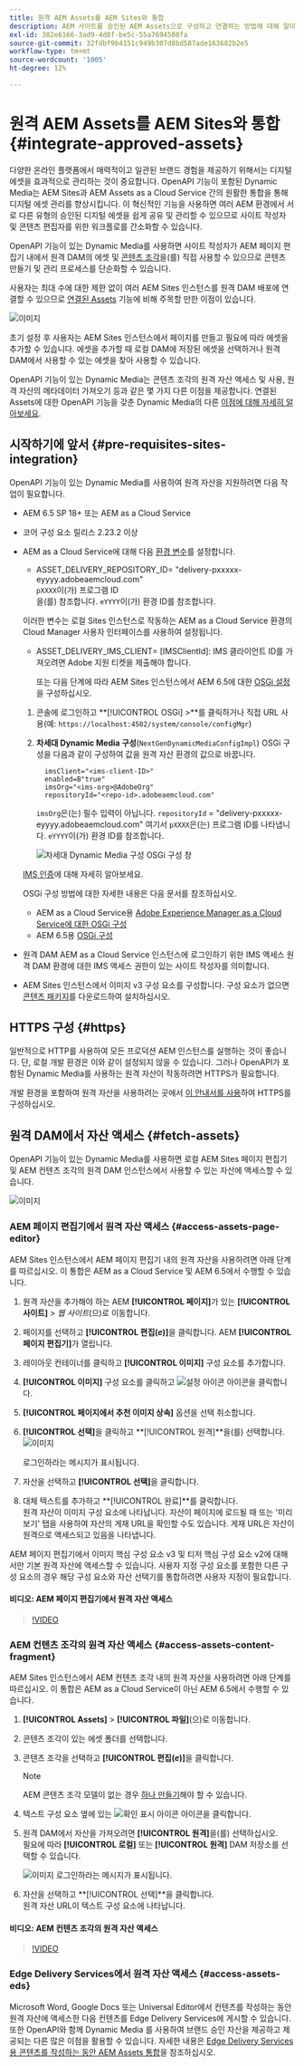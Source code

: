 ```yaml
---
title: 원격 AEM Assets를 AEM Sites와 통합
description: AEM 사이트를 승인된 AEM Assets으로 구성하고 연결하는 방법에 대해 알아봅니다.
exl-id: 382e6166-3ad9-4d8f-be5c-55a7694508fa
source-git-commit: 32fdbf9b4151c949b307d8bd587ade163682b2e5
workflow-type: tm+mt
source-wordcount: '1005'
ht-degree: 12%

---
```


# 원격 AEM Assets를 AEM Sites와 통합  {#integrate-approved-assets}

다양한 온라인 플랫폼에서 매력적이고 일관된 브랜드 경험을 제공하기 위해서는 디지털 에셋을 효과적으로 관리하는 것이 중요합니다. OpenAPI 기능이 포함된 Dynamic Media는 AEM Sites과 AEM Assets as a Cloud Service 간의 원활한 통합을 통해 디지털 에셋 관리를 향상시킵니다. 이 혁신적인 기능을 사용하면 여러 AEM 환경에서 서로 다른 유형의 승인된 디지털 에셋을 쉽게 공유 및 관리할 수 있으므로 사이트 작성자 및 콘텐츠 편집자를 위한 워크플로를 간소화할 수 있습니다.

OpenAPI 기능이 있는 Dynamic Media를 사용하면 사이트 작성자가 AEM 페이지 편집기 내에서 원격 DAM의 에셋 및 [콘텐츠 조각](https://experienceleague.adobe.com/docs/experience-manager-65/content/assets/content-fragments/content-fragments.html)을(를) 직접 사용할 수 있으므로 콘텐츠 만들기 및 관리 프로세스를 단순화할 수 있습니다.

사용자는 최대 수에 대한 제한 없이 여러 AEM Sites 인스턴스를 원격 DAM 배포에 연결할 수 있으므로 [연결된 Assets](use-assets-across-connected-assets-instances.md) 기능에 비해 주목할 만한 이점이 있습니다.

![이미지](/help/assets/assets/connected-assets-rdam.png)

초기 설정 후 사용자는 AEM Sites 인스턴스에서 페이지를 만들고 필요에 따라 에셋을 추가할 수 있습니다. 에셋을 추가할 때 로컬 DAM에 저장된 에셋을 선택하거나 원격 DAM에서 사용할 수 있는 에셋을 찾아 사용할 수 있습니다.

OpenAPI 기능이 있는 Dynamic Media는 콘텐츠 조각의 원격 자산 액세스 및 사용, 원격 자산의 메타데이터 가져오기 등과 같은 몇 가지 다른 이점을 제공합니다. 연결된 Assets에 대한 OpenAPI 기능을 갖춘 Dynamic Media의 다른 [이점에 대해 자세히 알아보세요](/help/assets/dynamic-media-open-apis-faqs.md).

## 시작하기에 앞서 {#pre-requisites-sites-integration}

OpenAPI 기능이 있는 Dynamic Media를 사용하여 원격 자산을 지원하려면 다음 작업이 필요합니다.

* AEM 6.5 SP 18+ 또는 AEM as a Cloud Service

* 코어 구성 요소 릴리스 2.23.2 이상

* AEM as a Cloud Service에 대해 다음 [환경 변수](/help/implementing/cloud-manager/environment-variables.md#add-variables)를 설정합니다.

   * ASSET_DELIVERY_REPOSITORY_ID= &quot;delivery-pxxxxx-eyyyy.adobeaemcloud.com&quot; <br>
     `pXXXX`이(가) 프로그램 ID <br>을(를) 참조합니다.
     `eYYYY`이(가) 환경 ID를 참조합니다.

  이러한 변수는 로컬 Sites 인스턴스로 작동하는 AEM as a Cloud Service 환경의 Cloud Manager 사용자 인터페이스를 사용하여 설정됩니다.

   * ASSET_DELIVERY_IMS_CLIENT= [IMSClientId]: IMS 클라이언트 ID를 가져오려면 Adobe 지원 티켓을 제출해야 합니다.

     또는 다음 단계에 따라 AEM Sites 인스턴스에서 AEM 6.5에 대한 [OSGi 설정](https://experienceleague.adobe.com/docs/experience-manager-65/content/implementing/deploying/configuring/configuring-osgi.html)을 구성하십시오.

   1. 콘솔에 로그인하고 **[!UICONTROL OSGi] >**를 클릭하거나
직접 URL 사용(예: `https://localhost:4502/system/console/configMgr`)

   1. **차세대 Dynamic Media 구성**(`NextGenDynamicMediaConfigImpl`) OSGi 구성을 다음과 같이 구성하여 값을 원격 자산 환경의 값으로 바꿉니다.

      ```text
        imsClient="<ims-client-ID>"
        enabled=B"true"
        imsOrg="<ims-org>@AdobeOrg"
        repositoryId="<repo-id>.adobeaemcloud.com"
      ```

      `imsOrg`은(는) 필수 입력이 아닙니다.
      `repositoryId` = &quot;delivery-pxxxxx-eyyyy.adobeaemcloud.com&quot;
여기서 `pXXXX`은(는) 프로그램 ID를 나타냅니다.
      `eYYYY`이(가) 환경 ID를 참조합니다.

      ![차세대 Dynamic Media 구성 OSGi 구성 창](/help/assets/assets/remote-assets-osgi.png)

  [IMS 인증](https://experienceleague.adobe.com/docs/experience-manager-65/content/security/ims-config-and-admin-console.html)에 대해 자세히 알아보세요.

  OSGi 구성 방법에 대한 자세한 내용은 다음 문서를 참조하십시오.

   * AEM as a Cloud Service용 [Adobe Experience Manager as a Cloud Service에 대한 OSGi 구성](https://experienceleague.adobe.com/docs/experience-manager-cloud-service/content/implementing/deploying/configuring-osgi.html)
   * AEM 6.5용 [OSGi 구성](https://experienceleague.adobe.com/docs/experience-manager-65/deploying/configuring/configuring-osgi.html)

* 원격 DAM AEM as a Cloud Service 인스턴스에 로그인하기 위한 IMS 액세스 원격 DAM 환경에 대한 IMS 액세스 권한이 있는 사이트 작성자를 의미합니다.

* AEM Sites 인스턴스에서 이미지 v3 구성 요소를 구성합니다. 구성 요소가 없으면 [콘텐츠 패키지](https://github.com/adobe/aem-core-wcm-components/releases/tag/core.wcm.components.reactor-2.23.0)를 다운로드하여 설치하십시오.

## HTTPS 구성 {#https}

일반적으로 HTTP를 사용하여 모든 프로덕션 AEM 인스턴스를 실행하는 것이 좋습니다. 단, 로컬 개발 환경은 이와 같이 설정되지 않을 수 있습니다. 그러나 OpenAPI가 포함된 Dynamic Media를 사용하는 원격 자산이 작동하려면 HTTPS가 필요합니다.

개발 환경을 포함하여 원격 자산을 사용하려는 곳에서 [이 안내서를 사용](https://experienceleague.adobe.com/docs/experience-manager-learn/foundation/security/use-the-ssl-wizard.html)하여 HTTPS를 구성하십시오.

## 원격 DAM에서 자산 액세스 {#fetch-assets}

OpenAPI 기능이 있는 Dynamic Media를 사용하면 로컬 AEM Sites 페이지 편집기 및 AEM 컨텐츠 조각의 원격 DAM 인스턴스에서 사용할 수 있는 자산에 액세스할 수 있습니다.

![이미지](/help/assets/assets/open-APIs.png)

### AEM 페이지 편집기에서 원격 자산 액세스 {#access-assets-page-editor}

AEM Sites 인스턴스에서 AEM 페이지 편집기 내의 원격 자산을 사용하려면 아래 단계를 따르십시오. 이 통합은 AEM as a Cloud Service 및 AEM 6.5에서 수행할 수 있습니다.

1. 원격 자산을 추가해야 하는 AEM **[!UICONTROL 페이지]**&#x200B;가 있는 **[!UICONTROL 사이트]** > _웹 사이트_(으)로 이동합니다.
1. 페이지를 선택하고 **[!UICONTROL 편집(_e_)]**&#x200B;을 클릭합니다. AEM **[!UICONTROL 페이지 편집기]**&#x200B;가 열립니다.
1. 레이아웃 컨테이너를 클릭하고 **[!UICONTROL 이미지]** 구성 요소를 추가합니다.
1. **[!UICONTROL 이미지]** 구성 요소를 클릭하고 ![설정 아이콘](/help/assets/assets/do-not-localize/settings-icon.svg) 아이콘을 클릭합니다.
1. **[!UICONTROL 페이지에서 추천 이미지 상속]** 옵션을 선택 취소합니다.
1. **[!UICONTROL 선택]**&#x200B;을 클릭하고 **[!UICONTROL 원격]**을(를) 선택합니다.
   ![이미지](/help/assets/assets/uncheck-inherit-option.jpg)

   로그인하라는 메시지가 표시됩니다.
1. 자산을 선택하고 **[!UICONTROL 선택]**&#x200B;을 클릭합니다.
1. 대체 텍스트를 추가하고 **[!UICONTROL 완료]**를 클릭합니다.
   <br> 원격 자산이 이미지 구성 요소에 나타납니다. 자산이 페이지에 로드될 때 또는 &#39;미리 보기&#39; 탭을 사용하여 자산의 게재 URL을 확인할 수도 있습니다. 게재 URL은 자산이 원격으로 액세스되고 있음을 나타냅니다.

AEM 페이지 편집기에서 이미지 핵심 구성 요소 v3 및 티저 핵심 구성 요소 v2에 대해서만 기본 원격 자산에 액세스할 수 있습니다. 사용자 지정 구성 요소를 포함한 다른 구성 요소의 경우 해당 구성 요소와 자산 선택기를 통합하려면 사용자 지정이 필요합니다.

#### 비디오: AEM 페이지 편집기에서 원격 자산 액세스

>[!VIDEO](https://video.tv.adobe.com/v/3427666)

### AEM 컨텐츠 조각의 원격 자산 액세스 {#access-assets-content-fragment}

AEM Sites 인스턴스에서 AEM 컨텐츠 조각 내의 원격 자산을 사용하려면 아래 단계를 따르십시오. 이 통합은 AEM as a Cloud Service이 아닌 AEM 6.5에서 수행할 수 있습니다.

1. **[!UICONTROL Assets]** > **[!UICONTROL 파일]**(으)로 이동합니다.
1. 콘텐츠 조각이 있는 에셋 폴더를 선택합니다.
1. 콘텐츠 조각을 선택하고 **[!UICONTROL 편집(_e_)]**&#x200B;을 클릭합니다.

   >[!NOTE]
   >
   >AEM 콘텐츠 조각 모델이 없는 경우 [하나 만들기](https://experienceleague.adobe.com/docs/experience-manager-65/content/assets/content-fragments/content-fragments-models.html?lang=en)해야 할 수 있습니다.

1. 텍스트 구성 요소 옆에 있는 ![확인 표시 아이콘](/help/assets/assets/do-not-localize/checkmark-icon.svg) 아이콘을 클릭합니다.
1. 원격 DAM에서 자산을 가져오려면 **[!UICONTROL 원격]**&#x200B;을(를) 선택하십시오. <br>
필요에 따라 **[!UICONTROL 로컬]** 또는 **[!UICONTROL 원격]** DAM 저장소를 선택할 수 있습니다.

   ![이미지](/help/assets/assets/cf-pick.jpg)
로그인하라는 메시지가 표시됩니다.
1. 자산을 선택하고 **[!UICONTROL 선택]**을 클릭합니다.
   <br> 원격 자산 URL이 텍스트 구성 요소에 나타납니다.

#### 비디오: AEM 컨텐츠 조각의 원격 자산 액세스

>[!VIDEO](https://video.tv.adobe.com/v/3427667)

### Edge Delivery Services에서 원격 자산 액세스 {#access-assets-eds}

Microsoft Word, Google Docs 또는 Universal Editor에서 컨텐츠를 작성하는 동안 원격 자산에 액세스한 다음 컨텐츠를 Edge Delivery Services에 게시할 수 있습니다. 또한 OpenAPI와 함께 Dynamic Media 를 사용하여 브랜드 승인 자산을 제공하고 제공되는 다른 많은 이점을 활용할 수 있습니다. 자세한 내용은 [Edge Delivery Services용 콘텐츠를 작성하는 동안 AEM Assets 통합](/help/assets/integrate-aem-assets-edge-delivery-services.md)을 참조하십시오.

